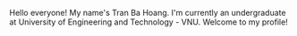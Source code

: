 Hello everyone! My name's Tran Ba Hoang. I'm currently an undergraduate at University of Engineering and Technology - VNU. Welcome to my profile! 
